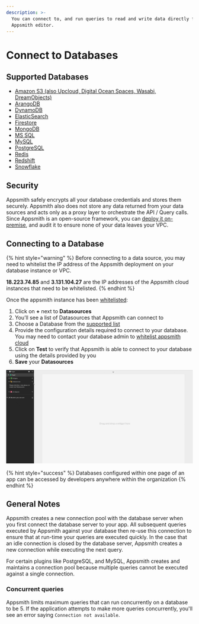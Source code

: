 ```yaml
---
description: >-
  You can connect to, and run queries to read and write data directly from the
  Appsmith editor.
---
```


# Connect to Databases

## Supported Databases

* [Amazon S3 \(also Upcloud, Digital Ocean Spaces, Wasabi, DreamObjects\)](https://github.com/appsmithorg/appsmith-docs/tree/1c569dd23afe623df82082123f226f85881224e1/core-concepts/connecting-to-data-sources/connecting-to-databases/datasource-reference/querying-amazon-s3.md)
* [ArangoDB](https://github.com/appsmithorg/appsmith-docs/tree/1c569dd23afe623df82082123f226f85881224e1/core-concepts/connecting-to-data-sources/connecting-to-databases/datasource-reference/querying-arango-db.md)
* [DynamoDB](../../datasource-reference/querying-dynamodb.md)
* [ElasticSearch](../../datasource-reference/querying-elasticsearch.md)
* [Firestore](../../datasource-reference/querying-firestore.md)
* [MongoDB](../../datasource-reference/querying-mongodb/)
* [MS SQL](../../datasource-reference/querying-mssql.md)
* [MySQL](../../datasource-reference/querying-mysql.md)
* [PostgreSQL](../../datasource-reference/querying-postgres.md)
* [Redis](../../datasource-reference/querying-redis.md)
* [Redshift](../../datasource-reference/querying-redshift.md)
* [Snowflake](../../datasource-reference/querying-snowflake-db.md)

## Security

Appsmith safely encrypts all your database credentials and stores them securely. Appsmith also does not store any data returned from your data sources and acts only as a proxy layer to orchestrate the API / Query calls. Since Appsmith is an open-source framework, you can [deploy it on-premise](../../setup/), and audit it to ensure none of your data leaves your VPC.

## Connecting to a Database

{% hint style="warning" %}
Before connecting to a data source, you may need to whitelist the IP address of the Appsmith deployment on your database instance or VPC.

**18.223.74.85** and **3.131.104.27** are the IP addresses of the Appsmith cloud instances that need to be whitelisted.
{% endhint %}

Once the appsmith instance has been [whitelisted](../../how-to-guides/aws-whitelist.md):

1. Click on **+** next to **Datasources**
2. You’ll see a list of Datasources that Appsmith can connect to
3. Choose a Database from the [supported list](connecting-to-databases.md#supported-databases)
4. Provide the configuration details required to connect to your database. You may need to contact your database admin to [whitelist appsmith cloud](../../how-to-guides/aws-whitelist.md)
5. Click on **Test** to verify that Appsmith is able to connect to your database using the details provided by you
6. **Save** your **Datasources**

![](../../.gitbook/assets/create-ds.gif)

{% hint style="success" %}
Databases configured within one page of an app can be accessed by developers anywhere within the organization
{% endhint %}

## General Notes

Appsmith creates a new connection pool with the database server when you first connect the database server to your app. All subsequent queries executed by Appsmith against your database then re-use this connection to ensure that at run-time your queries are executed quickly. In the case that an idle connection is closed by the database server, Appsmith creates a new connection while executing the next query.

For certain plugins like PostgreSQL, and MySQL, Appsmith creates and maintains a connection pool because multiple queries cannot be executed against a single connection.

### Concurrent queries

Appsmith limits maximum queries that can run concurrently on a database to be 5. If the application attempts to make more queries concurrently, you'll see an error saying `Connection not available`.

